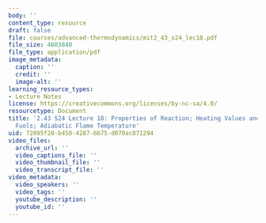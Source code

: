 ```yaml
---
body: ''
content_type: resource
draft: false
file: courses/advanced-thermodynamics/mit2_43_s24_lec18.pdf
file_size: 4603840
file_type: application/pdf
image_metadata:
  caption: ''
  credit: ''
  image-alt: ''
learning_resource_types:
- Lecture Notes
license: https://creativecommons.org/licenses/by-nc-sa/4.0/
resourcetype: Document
title: '2.43 S24 Lecture 18: Properties of Reaction; Heating Values and Exergy of
  Fuels; Adiabatic Flame Temperature'
uid: 72095f20-b450-4287-bb75-d070ac871294
video_files:
  archive_url: ''
  video_captions_file: ''
  video_thumbnail_file: ''
  video_transcript_file: ''
video_metadata:
  video_speakers: ''
  video_tags: ''
  youtube_description: ''
  youtube_id: ''
---
```

